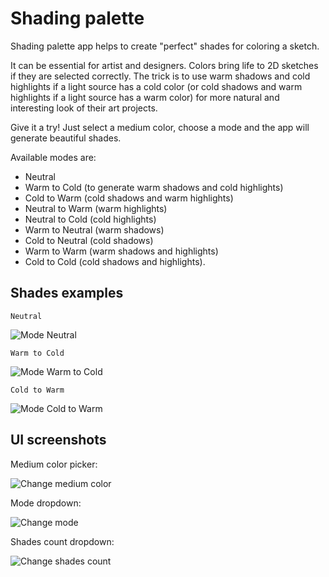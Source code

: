 # Shading palette

Shading palette app helps to create "perfect" shades for coloring a sketch.

It can be essential for artist and designers. Colors bring life to 2D sketches if they are selected correctly.
The trick is to use warm shadows and cold highlights if a light source has a cold color (or cold shadows and warm highlights if a light source has a warm color)
for more natural and interesting look of their art projects.

Give it a try! Just select a medium color, choose a mode and the app will generate beautiful shades.

Available modes are:
- Neutral
- Warm to Cold (to generate warm shadows and cold highlights)
- Cold to Warm (cold shadows and warm highlights)
- Neutral to Warm (warm highlights)
- Neutral to Cold (cold highlights)
- Warm to Neutral (warm shadows)
- Cold to Neutral (cold shadows)
- Warm to Warm (warm shadows and highlights)
- Cold to Cold (cold shadows and highlights).

## Shades examples

`Neutral`

![Mode Neutral](assets/examples/example-neutral.png)

`Warm to Cold`

![Mode Warm to Cold](assets/examples/example-warm-to-cold.png)

`Cold to Warm`

![Mode Cold to Warm](assets/examples/example-cold-to-warm.png)

## UI screenshots

Medium color picker:

![Change medium color](assets/examples/screenshot-medium-color.png)

Mode dropdown:

![Change mode](assets/examples/screenshot-modes.png)

Shades count dropdown:

![Change shades count](assets/examples/screenshot-shades-count.png)
